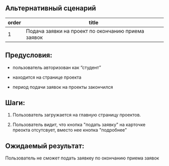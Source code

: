 ## Альтернативный сценарий

| order | title |
|-------|-------|
| 1 | Подача заявки на проект по окончанию приема заявок  |

## Предусловия:

-  пользователь авторизован как “студент”

-  находится на странице проекта

-  период подачи заявок на проекты закончился

## Шаги:

1. Пользователь загружается на главную страницу проектов.

2. Пользователь видит, что кнопка "подать заявку" на карточке преокта отсутсвует, вместо нее кнопка "подробнее"

## Ожидаемый результат:

Пользователь не сможет подать заявкеу по окончанию приема заявок